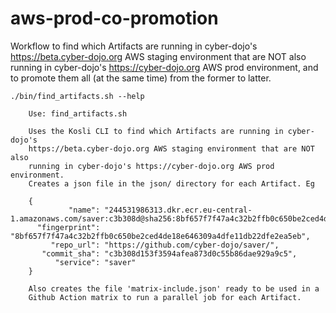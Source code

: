 # aws-prod-co-promotion

Workflow to find which Artifacts are running in cyber-dojo's https://beta.cyber-dojo.org AWS staging environment
that are NOT also running in cyber-dojo's https://cyber-dojo.org AWS prod environment, and to promote them
all (at the same time) from the former to latter.

```shell
./bin/find_artifacts.sh --help
```

```
    Use: find_artifacts.sh

    Uses the Kosli CLI to find which Artifacts are running in cyber-dojo's
    https://beta.cyber-dojo.org AWS staging environment that are NOT also
    running in cyber-dojo's https://cyber-dojo.org AWS prod environment.
    Creates a json file in the json/ directory for each Artifact. Eg

    {
             "name": "244531986313.dkr.ecr.eu-central-1.amazonaws.com/saver:c3b308d@sha256:8bf657f7f47a4c32b2ffb0c650be2ced4de18e646309a4dfe11db22dfe2ea5eb",
      "fingerprint": "8bf657f7f47a4c32b2ffb0c650be2ced4de18e646309a4dfe11db22dfe2ea5eb",
         "repo_url": "https://github.com/cyber-dojo/saver/",
       "commit_sha": "c3b308d153f3594afea873d0c55b86dae929a9c5",
          "service": "saver"
    }

    Also creates the file 'matrix-include.json' ready to be used in a
    Github Action matrix to run a parallel job for each Artifact.
```